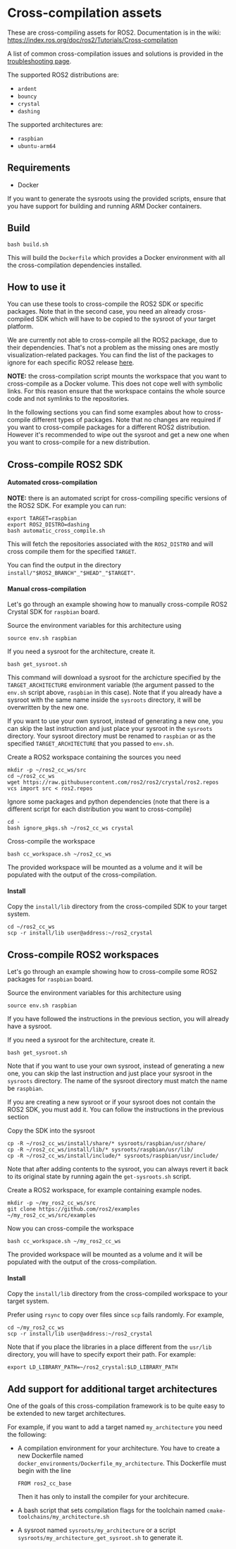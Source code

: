 # Cross-compilation assets

These are cross-compiling assets for ROS2.
Documentation is in the wiki: https://index.ros.org/doc/ros2/Tutorials/Cross-compilation

A list of common cross-compilation issues and solutions is provided in the [troubleshooting page](troubleshooting.md).

The supported ROS2 distributions are:

 - `ardent`
 - `bouncy`
 - `crystal`
 - `dashing`


The supported architectures are:

 - `raspbian`
 - `ubuntu-arm64`


## Requirements

 - Docker

If you want to generate the sysroots using the provided scripts, ensure that you have support for building and running ARM Docker containers.

## Build


    bash build.sh

This will build the `Dockerfile` which provides a Docker environment with all the cross-compilation dependencies installed.

## How to use it

You can use these tools to cross-compile the ROS2 SDK or specific packages. Note that in the second case, you need an already cross-compiled SDK which will have to be copied to the sysroot of your target platform.

We are currently not able to cross-compile all the ROS2 package, due to their dependencies.
That's not a problem as the missing ones are mostly visualization-related packages.
You can find the list of the packages to ignore for each specific ROS2 release [here](ignore_pkgs_scripts).

**NOTE:** the cross-compilation script mounts the workspace that you want to cross-compile as a Docker volume. This does not cope well with symbolic links. For this reason ensure that the workspace contains the whole source code and not symlinks to the repositories.

In the following sections you can find some examples about how to cross-compile different types of packages.
Note that no changes are required if you want to cross-compile packages for a different ROS2 distribution.
However it's recommended to wipe out the sysroot and get a new one when you want to cross-compile for a new distribution.

## Cross-compile ROS2 SDK

#### Automated cross-compilation

**NOTE:** there is an automated script for cross-compiling specific versions of the ROS2 SDK.
For example you can run:

```
export TARGET=raspbian
export ROS2_DISTRO=dashing
bash automatic_cross_compile.sh
```

This will fetch the repositories associated with the `ROS2_DISTRO` and will cross compile them for the specified `TARGET`.

You can find the output in the directory `install/"$ROS2_BRANCH"_"$HEAD"_"$TARGET"`.

#### Manual cross-compilation

Let's go through an example showing how to manually cross-compile ROS2 Crystal SDK for `raspbian` board.

Source the environment variables for this architecture using

    source env.sh raspbian

If you need a sysroot for the architecture, create it.

    bash get_sysroot.sh

This command will download a sysroot for the archicture specified by the `TARGET_ARCHITECTURE` environment variable (the argument passed to the `env.sh` script above, `raspbian` in this case).
Note that if you already have a sysroot with the same name inside the `sysroots` directory, it will be overwritten by the new one.

If you want to use your own sysroot, instead of generating a new one, you can skip the last instruction and just place your sysroot in the `sysroots` directory. Your sysroot directory must be renamed to `raspbian` or as the specified `TARGET_ARCHITECTURE` that you passed to `env.sh`.

Create a ROS2 workspace containing the sources you need

    mkdir -p ~/ros2_cc_ws/src
    cd ~/ros2_cc_ws
    wget https://raw.githubusercontent.com/ros2/ros2/crystal/ros2.repos
    vcs import src < ros2.repos

Ignore some packages and python dependencies (note that there is a different script for each distribution you want to  cross-compile)

    cd -
    bash ignore_pkgs.sh ~/ros2_cc_ws crystal

Cross-compile the workspace

    bash cc_workspace.sh ~/ros2_cc_ws

The provided workspace will be mounted as a volume and it will be populated with the output of the cross-compilation.

#### Install

Copy the `install/lib` directory from the cross-compiled SDK to your target system.
```
cd ~/ros2_cc_ws
scp -r install/lib user@address:~/ros2_crystal
```

## Cross-compile ROS2 workspaces

Let's go through an example showing how to cross-compile some ROS2 packages for `raspbian` board.

Source the environment variables for this architecture using

    source env.sh raspbian

If you have followed the instructions in the previous section, you will already have a sysroot.

If you need a sysroot for the architecture, create it.

    bash get_sysroot.sh

Note that if you want to use your own sysroot, instead of generating a new one, you can skip the last instruction and just place your sysroot in the `sysroots` directory. The name of the sysroot directory must match the name be `raspbian`.

If you are creating a new sysroot or if your sysroot does not contain the ROS2 SDK, you must add it.
You can follow the instructions in the previous section

Copy the SDK into the sysroot

    cp -R ~/ros2_cc_ws/install/share/* sysroots/raspbian/usr/share/
    cp -R ~/ros2_cc_ws/install/lib/* sysroots/raspbian/usr/lib/
    cp -R ~/ros2_cc_ws/install/include/* sysroots/raspbian/usr/include/

Note that after adding contents to the sysroot, you can always revert it back to its original state by running again the `get-sysroots.sh` script.

Create a ROS2 workspace, for example containing example nodes.

    mkdir -p ~/my_ros2_cc_ws/src
    git clone https://github.com/ros2/examples ~/my_ros2_cc_ws/src/examples

Now you can cross-compile the workspace

    bash cc_workspace.sh ~/my_ros2_cc_ws

The provided workspace will be mounted as a volume and it will be populated with the output of the cross-compilation.


#### Install

Copy the `install/lib` directory from the cross-compiled workspace to your target system.

Prefer using `rsync` to copy over files since `scp` fails randomly. For example,

```
cd ~/my_ros2_cc_ws
scp -r install/lib user@address:~/ros2_crystal
```

Note that if you place the libraries in a place different from the `usr/lib` directory, you will have to specify export their path.
For example:

    export LD_LIBRARY_PATH=~/ros2_crystal:$LD_LIBRARY_PATH


## Add support for additional target architectures

One of the goals of this cross-compilation framework is to be quite easy to be extended to new target architectures.

For example, if you want to add a target named `my_architecture` you need the following:

 - A compilation environment for your architecture. You have to create a new Dockerfile named `docker_environments/Dockerfile_my_architecture`. This Dockerfile must begin with the line
    ```
    FROM ros2_cc_base
    ```

    Then it has only to install the compiler for your architecure.
 - A bash script that sets compilation flags for the toolchain named `cmake-toolchains/my_architecture.sh`
 - A sysroot named `sysroots/my_architecture` or a script `sysroots/my_architecture_get_sysroot.sh` to generate it.

